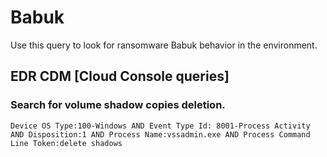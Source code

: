 # Babuk

Use this query to look for ransomware Babuk behavior in the environment.

## EDR CDM [Cloud Console queries]

### Search for volume shadow copies deletion.

```
Device OS Type:100-Windows AND Event Type Id: 8001-Process Activity AND Disposition:1 AND Process Name:vssadmin.exe AND Process Command Line Token:delete shadows
```
